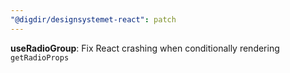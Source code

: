 ```yaml
---
"@digdir/designsystemet-react": patch
---
```


**useRadioGroup**: Fix React crashing when conditionally rendering `getRadioProps`
